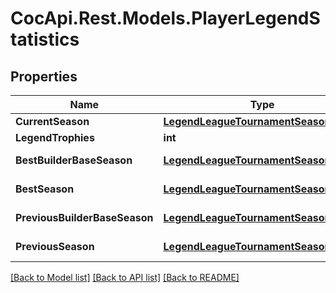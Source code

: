 # CocApi.Rest.Models.PlayerLegendStatistics

## Properties

Name | Type | Description | Notes
------------ | ------------- | ------------- | -------------
**CurrentSeason** | [**LegendLeagueTournamentSeasonResult**](LegendLeagueTournamentSeasonResult.md) |  | [readonly] 
**LegendTrophies** | **int** |  | [readonly] 
**BestBuilderBaseSeason** | [**LegendLeagueTournamentSeasonResult**](LegendLeagueTournamentSeasonResult.md) |  | [optional] [readonly] 
**BestSeason** | [**LegendLeagueTournamentSeasonResult**](LegendLeagueTournamentSeasonResult.md) |  | [optional] [readonly] 
**PreviousBuilderBaseSeason** | [**LegendLeagueTournamentSeasonResult**](LegendLeagueTournamentSeasonResult.md) |  | [optional] [readonly] 
**PreviousSeason** | [**LegendLeagueTournamentSeasonResult**](LegendLeagueTournamentSeasonResult.md) |  | [optional] [readonly] 

[[Back to Model list]](../../README.md#documentation-for-models) [[Back to API list]](../../README.md#documentation-for-api-endpoints) [[Back to README]](../../README.md)

